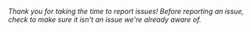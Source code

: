 *Thank you for taking the time to report issues!
 Before reporting an issue, check to make sure it isn't an issue we're already aware of.* 
